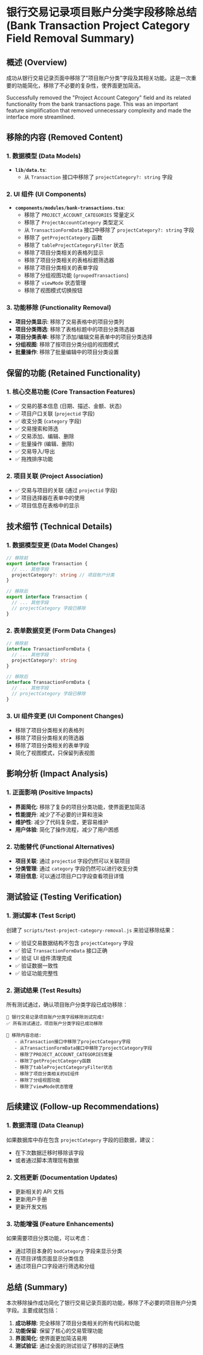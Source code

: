 # 银行交易记录项目账户分类字段移除总结 (Bank Transaction Project Category Field Removal Summary)

## 概述 (Overview)

成功从银行交易记录页面中移除了"项目账户分类"字段及其相关功能。这是一次重要的功能简化，移除了不必要的复杂性，使界面更加简洁。

Successfully removed the "Project Account Category" field and its related functionality from the bank transactions page. This was an important feature simplification that removed unnecessary complexity and made the interface more streamlined.

## 移除的内容 (Removed Content)

### 1. 数据模型 (Data Models)
- **`lib/data.ts`**: 
  - 从 `Transaction` 接口中移除了 `projectCategory?: string` 字段

### 2. UI 组件 (UI Components)
- **`components/modules/bank-transactions.tsx`**: 
  - 移除了 `PROJECT_ACCOUNT_CATEGORIES` 常量定义
  - 移除了 `ProjectAccountCategory` 类型定义
  - 从 `TransactionFormData` 接口中移除了 `projectCategory?: string` 字段
  - 移除了 `getProjectCategory` 函数
  - 移除了 `tableProjectCategoryFilter` 状态
  - 移除了项目分类相关的表格列显示
  - 移除了项目分类相关的表格标题筛选器
  - 移除了项目分类相关的表单字段
  - 移除了分组视图功能 (`groupedTransactions`)
  - 移除了 `viewMode` 状态管理
  - 移除了视图模式切换按钮

### 3. 功能移除 (Functionality Removal)
- **项目分类显示**: 移除了交易表格中的项目分类列
- **项目分类筛选**: 移除了表格标题中的项目分类筛选器
- **项目分类表单**: 移除了添加/编辑交易表单中的项目分类选择
- **分组视图**: 移除了按项目分类分组的视图模式
- **批量操作**: 移除了批量编辑中的项目分类设置

## 保留的功能 (Retained Functionality)

### 1. 核心交易功能 (Core Transaction Features)
- ✅ 交易的基本信息 (日期、描述、金额、状态)
- ✅ 项目户口关联 (`projectid` 字段)
- ✅ 收支分类 (`category` 字段)
- ✅ 交易搜索和筛选
- ✅ 交易添加、编辑、删除
- ✅ 批量操作 (编辑、删除)
- ✅ 交易导入/导出
- ✅ 拖拽排序功能

### 2. 项目关联 (Project Association)
- ✅ 交易与项目的关联 (通过 `projectid` 字段)
- ✅ 项目选择器在表单中的使用
- ✅ 项目信息在表格中的显示

## 技术细节 (Technical Details)

### 1. 数据模型变更 (Data Model Changes)
```typescript
// 移除前
export interface Transaction {
  // ... 其他字段
  projectCategory?: string // 项目账户分类
}

// 移除后
export interface Transaction {
  // ... 其他字段
  // projectCategory 字段已移除
}
```

### 2. 表单数据变更 (Form Data Changes)
```typescript
// 移除前
interface TransactionFormData {
  // ... 其他字段
  projectCategory?: string
}

// 移除后
interface TransactionFormData {
  // ... 其他字段
  // projectCategory 字段已移除
}
```

### 3. UI 组件变更 (UI Component Changes)
- 移除了项目分类相关的表格列
- 移除了项目分类相关的筛选器
- 移除了项目分类相关的表单字段
- 简化了视图模式，只保留列表视图

## 影响分析 (Impact Analysis)

### 1. 正面影响 (Positive Impacts)
- **界面简化**: 移除了复杂的项目分类功能，使界面更加简洁
- **性能提升**: 减少了不必要的计算和渲染
- **维护性**: 减少了代码复杂度，更容易维护
- **用户体验**: 简化了操作流程，减少了用户困惑

### 2. 功能替代 (Functional Alternatives)
- **项目关联**: 通过 `projectid` 字段仍然可以关联项目
- **分类管理**: 通过 `category` 字段仍然可以进行收支分类
- **项目信息**: 可以通过项目户口字段查看项目详情

## 测试验证 (Testing Verification)

### 1. 测试脚本 (Test Script)
创建了 `scripts/test-project-category-removal.js` 来验证移除结果：

- ✅ 验证交易数据结构不包含 `projectCategory` 字段
- ✅ 验证 `TransactionFormData` 接口正确
- ✅ 验证 UI 组件清理完成
- ✅ 验证数据一致性
- ✅ 验证功能完整性

### 2. 测试结果 (Test Results)
所有测试通过，确认项目账户分类字段已成功移除：

```
🎉 银行交易记录项目账户分类字段移除测试完成!
✅ 所有测试通过，项目账户分类字段已成功移除

📝 移除内容总结:
   - 从Transaction接口中移除了projectCategory字段
   - 从TransactionFormData接口中移除了projectCategory字段
   - 移除了PROJECT_ACCOUNT_CATEGORIES常量
   - 移除了getProjectCategory函数
   - 移除了tableProjectCategoryFilter状态
   - 移除了项目分类相关的UI组件
   - 移除了分组视图功能
   - 移除了viewMode状态管理
```

## 后续建议 (Follow-up Recommendations)

### 1. 数据清理 (Data Cleanup)
如果数据库中存在包含 `projectCategory` 字段的旧数据，建议：
- 在下次数据迁移时移除该字段
- 或者通过脚本清理现有数据

### 2. 文档更新 (Documentation Updates)
- 更新相关的 API 文档
- 更新用户手册
- 更新开发文档

### 3. 功能增强 (Feature Enhancements)
如果需要项目分类功能，可以考虑：
- 通过项目本身的 `bodCategory` 字段来显示分类
- 在项目详情页面显示分类信息
- 通过项目户口字段进行筛选和分组

## 总结 (Summary)

本次移除操作成功简化了银行交易记录页面的功能，移除了不必要的项目账户分类字段。主要成就包括：

1. **成功移除**: 完全移除了项目分类相关的所有代码和功能
2. **功能保留**: 保留了核心的交易管理功能
3. **界面简化**: 使界面更加简洁易用
4. **测试验证**: 通过全面的测试验证了移除的正确性

 